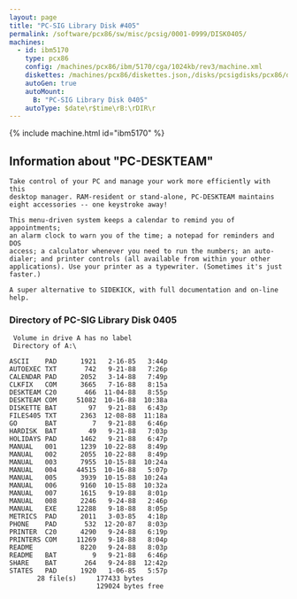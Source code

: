 ```yaml
---
layout: page
title: "PC-SIG Library Disk #405"
permalink: /software/pcx86/sw/misc/pcsig/0001-0999/DISK0405/
machines:
  - id: ibm5170
    type: pcx86
    config: /machines/pcx86/ibm/5170/cga/1024kb/rev3/machine.xml
    diskettes: /machines/pcx86/diskettes.json,/disks/pcsigdisks/pcx86/diskettes.json
    autoGen: true
    autoMount:
      B: "PC-SIG Library Disk 0405"
    autoType: $date\r$time\rB:\rDIR\r
---
```


{% include machine.html id="ibm5170" %}

## Information about "PC-DESKTEAM"

    Take control of your PC and manage your work more efficiently with this
    desktop manager. RAM-resident or stand-alone, PC-DESKTEAM maintains
    eight accessories -- one keystroke away!
    
    This menu-driven system keeps a calendar to remind you of appointments;
    an alarm clock to warn you of the time; a notepad for reminders and DOS
    access; a calculator whenever you need to run the numbers; an auto-
    dialer; and printer controls (all available from within your other
    applications). Use your printer as a typewriter. (Sometimes it's just
    faster.)
    
    A super alternative to SIDEKICK, with full documentation and on-line
    help.

### Directory of PC-SIG Library Disk 0405

     Volume in drive A has no label
     Directory of A:\

    ASCII    PAD      1921   2-16-85   3:44p
    AUTOEXEC TXT       742   9-21-88   7:26p
    CALENDAR PAD      2052   3-14-88   7:49p
    CLKFIX   COM      3665   7-16-88   8:15a
    DESKTEAM C20       466  11-04-88   8:55p
    DESKTEAM COM     51082  10-16-88  10:38a
    DISKETTE BAT        97   9-21-88   6:43p
    FILES405 TXT      2363  12-08-88  11:18a
    GO       BAT         7   9-21-88   6:46p
    HARDISK  BAT        49   9-21-88   7:03p
    HOLIDAYS PAD      1462   9-21-88   6:47p
    MANUAL   001      1239  10-22-88   8:49p
    MANUAL   002      2055  10-22-88   8:49p
    MANUAL   003      7955  10-15-88  10:24a
    MANUAL   004     44515  10-16-88   5:07p
    MANUAL   005      3939  10-15-88  10:24a
    MANUAL   006      9160  10-15-88  10:32a
    MANUAL   007      1615   9-19-88   8:01p
    MANUAL   008      2246   9-24-88   2:46p
    MANUAL   EXE     12288   9-18-88   8:05p
    METRICS  PAD      2011   3-03-85   4:18p
    PHONE    PAD       532  12-20-87   8:03p
    PRINTER  C20      4290   9-24-88   6:19p
    PRINTERS COM     11269   9-18-88   8:04p
    README            8220   9-24-88   8:03p
    README   BAT         9   9-21-88   6:46p
    SHARE    BAT       264   9-24-88  12:42p
    STATES   PAD      1920   1-06-85   5:57p
           28 file(s)     177433 bytes
                          129024 bytes free
